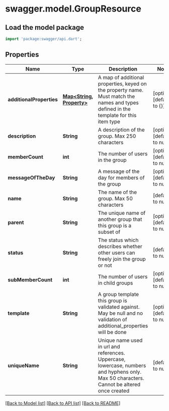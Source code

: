 # swagger.model.GroupResource

## Load the model package
```dart
import 'package:swagger/api.dart';
```

## Properties
Name | Type | Description | Notes
------------ | ------------- | ------------- | -------------
**additionalProperties** | [**Map&lt;String, Property&gt;**](Property.md) | A map of additional properties, keyed on the property name.  Must match the names and types defined in the template for this item type | [optional] [default to {}]
**description** | **String** | A description of the group. Max 250 characters | [optional] [default to null]
**memberCount** | **int** | The number of users in the group | [optional] [default to null]
**messageOfTheDay** | **String** | A message of the day for members of the group | [optional] [default to null]
**name** | **String** | The name of the group. Max 50 characters | [default to null]
**parent** | **String** | The unique name of another group that this group is a subset of | [optional] [default to null]
**status** | **String** | The status which describes whether other users can freely join the group or not | [default to null]
**subMemberCount** | **int** | The number of users in child groups | [optional] [default to null]
**template** | **String** | A group template this group is validated against. May be null and no validation of additional_properties will be done | [optional] [default to null]
**uniqueName** | **String** | Unique name used in url and references. Uppercase, lowercase, numbers and hyphens only. Max 50 characters. Cannot be altered once created | [default to null]

[[Back to Model list]](../README.md#documentation-for-models) [[Back to API list]](../README.md#documentation-for-api-endpoints) [[Back to README]](../README.md)


